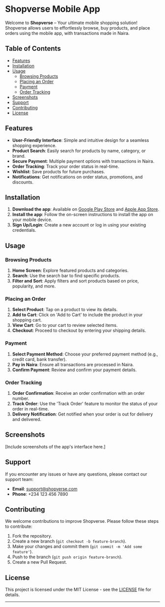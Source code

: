 # Shopverse Mobile App

Welcome to **Shopverse** – Your ultimate mobile shopping solution! Shopverse allows users to effortlessly browse, buy products, and place orders using the mobile app, with transactions made in Naira.

## Table of Contents
- [Features](#features)
- [Installation](#installation)
- [Usage](#usage)
  - [Browsing Products](#browsing-products)
  - [Placing an Order](#placing-an-order)
  - [Payment](#payment)
  - [Order Tracking](#order-tracking)
- [Screenshots](#screenshots)
- [Support](#support)
- [Contributing](#contributing)
- [License](#license)

## Features
- **User-Friendly Interface**: Simple and intuitive design for a seamless shopping experience.
- **Product Search**: Easily search for products by name, category, or brand.
- **Secure Payment**: Multiple payment options with transactions in Naira.
- **Order Tracking**: Track your order status in real-time.
- **Wishlist**: Save products for future purchases.
- **Notifications**: Get notifications on order status, promotions, and discounts.

## Installation
1. **Download the app**: Available on [Google Play Store](#) and [Apple App Store](#).
2. **Install the app**: Follow the on-screen instructions to install the app on your mobile device.
3. **Sign Up/Login**: Create a new account or log in using your existing credentials.

## Usage

### Browsing Products
1. **Home Screen**: Explore featured products and categories.
2. **Search**: Use the search bar to find specific products.
3. **Filter and Sort**: Apply filters and sort products based on price, popularity, and more.

### Placing an Order
1. **Select Product**: Tap on a product to view its details.
2. **Add to Cart**: Click on 'Add to Cart' to include the product in your shopping cart.
3. **View Cart**: Go to your cart to review selected items.
4. **Checkout**: Proceed to checkout by entering your shipping details.

### Payment
1. **Select Payment Method**: Choose your preferred payment method (e.g., credit card, bank transfer).
2. **Pay in Naira**: Ensure all transactions are processed in Naira.
3. **Confirm Payment**: Review and confirm your payment details.

### Order Tracking
1. **Order Confirmation**: Receive an order confirmation with an order number.
2. **Track Order**: Use the 'Track Order' feature to monitor the status of your order in real-time.
3. **Delivery Notification**: Get notified when your order is out for delivery and delivered.

## Screenshots
[Include screenshots of the app's interface here.]

## Support
If you encounter any issues or have any questions, please contact our support team:
- **Email**: support@shopverse.com
- **Phone**: +234 123 456 7890

## Contributing
We welcome contributions to improve Shopverse. Please follow these steps to contribute:
1. Fork the repository.
2. Create a new branch (`git checkout -b feature-branch`).
3. Make your changes and commit them (`git commit -m 'Add some feature'`).
4. Push to the branch (`git push origin feature-branch`).
5. Create a new Pull Request.

## License
This project is licensed under the MIT License - see the [LICENSE](LICENSE) file for details.

---
